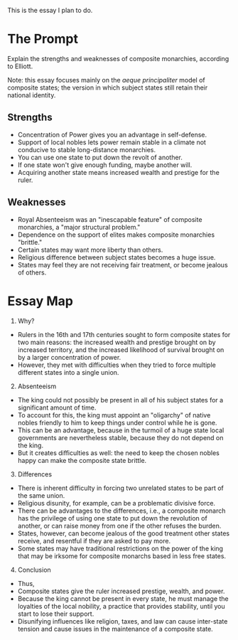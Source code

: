 This is the essay I plan to do.

# The Prompt
Explain the strengths and weaknesses of
composite monarchies, according to
Elliott.

Note: this essay focuses mainly on the
_aeque principaliter_ model of composite
states; the version in which subject
states still retain their national
identity.

## Strengths
- Concentration of Power gives you an
  advantage in self-defense.
- Support of local nobles lets power
  remain stable in a climate not
  conducive to stable long-distance
  monarchies.
- You can use one state to put down the
  revolt of another.
- If one state won't give enough
  funding, maybe another will.
- Acquiring another state means
  increased wealth and prestige for the
  ruler.

## Weaknesses
- Royal Absenteeism was an "inescapable
  feature" of composite monarchies, a
  "major structural problem."
- Dependence on the support of elites
  makes composite monarchies "brittle."
- Certain states may want more liberty
  than others.
- Religious difference between subject
  states becomes a huge issue.
- States may feel they are not receiving fair
  treatment, or become jealous of others.

# Essay Map
1. Why?
- Rulers in the 16th and 17th centuries
  sought to form composite states for
  two main reasons: the increased wealth
  and prestige brought on by increased
  territory, and the increased
  likelihood of survival brought on by a
  larger concentration of power.
- However, they met with difficulties
  when they tried to force multiple
  different states into a single union.

2. Absenteeism
- The king could not possibly be present
  in all of his subject states for a
  significant amount of time.
- To account for this, the king must
  appoint an "oligarchy" of native
  nobles friendly to him to keep things
  under control while he is gone.
- This can be an advantage, because in
  the turmoil of a huge state local
  governments are nevertheless stable,
  because they do not depend on the
  king.
- But it creates difficulties as well:
  the need to keep the chosen nobles
  happy can make the composite state
  brittle.

3. Differences
- There is inherent difficulty in
  forcing two unrelated states to be
  part of the same union.
- Religious
  disunity, for example, can be a
  problematic divisive force.
- There can be advantages to the differences,
  i.e., a composite monarch has the privilege of
  using one state to put down the
  revolution of another, or can raise
  money from one if the other refuses
  the burden.
- States, however, can
  become jealous of the good treatment
  other states receive, and resentful if
  they are asked to pay more.
- Some states may have traditional
  restrictions on the power of the king
  that may be irksome for composite monarchs
  based in less free states.

4. Conclusion
- Thus, 
- Composite states give the ruler
  increased prestige, wealth, and power.
- Because the king cannot be present in
  every state, he must manage the
  loyalties of the local nobility, a
  practice that provides stability,
  until you start to lose their support.
- Disunifying influences like religion,
  taxes, and law can cause inter-state
  tension and cause issues in the maintenance
  of a composite state.

